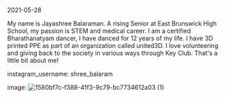 
2021-05-28


My name is Jayashree Balaraman. A rising Senior at East Brunswick High School, my passion is STEM and medical career. I am a certified Bharathanatyam dancer, I have danced for 12 years of my life. I have 3D printed PPE as part of an organization called united3D. I love volunteering and giving back to the society in various ways through Key Club. That's a little bit about me!


instagram_username: shree_balaram

image: ![1580bf7c-f388-41f3-9c79-bc7734612a03 (1)](https://user-images.githubusercontent.com/84856290/120892649-59cd4080-c5dd-11eb-849b-a4e1b5dd4dff.jpg)

